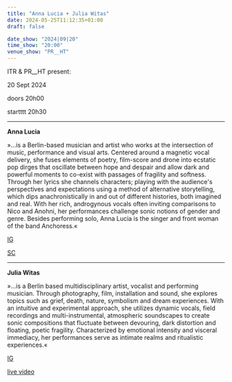 ```yaml
---
title: "Anna Lucia + Julia Witas"
date: 2024-05-25T11:12:35+01:00
draft: false

date_show: "2024|09|20"
time_show: "20:00"
venue_show: "PR__HT"
---
```


ITR & PR\_\_HT present:

20 Sept 2024

doors 20h00

startttt 20h30

---

**Anna Lucia**

»...is a Berlin-based musician and artist who works at the intersection of music, performance and visual arts.
Centered around a magnetic vocal delivery, she fuses elements of poetry, film-score and drone into ecstatic pop dirges that oscillate between hope and despair and allow dark and powerful moments to co-exist with passages of fragility and softness. Through her lyrics she channels characters; playing with the audience's perspectives and expectations using a method of alternative storytelling, which dips anachronistically in and out of different histories, both imagined and real. With her rich, androgynous vocals often inviting comparisons to Nico and Anohni, her performances challenge sonic notions of gender and genre. Besides performing solo, Anna Lucia is the singer and front woman of the band Anchoress.«

[IG](https://www.instagram.com/anchoressss/)

[SC](https://soundcloud.com/anchoress-berlin)

---

**Julia Witas**

»...is a Berlin based multidisciplinary artist, vocalist and performing musician. Through photography, film, installation and sound, she explores topics such as grief, death, nature, symbolism and dream experiences. With an intuitive and experimental approach, she utilizes dynamic vocals, field recordings and multi-instrumental, atmospheric soundscapes to create sonic compositions that fluctuate between devouring, dark distortion and floating, poetic fragility. Characterized by emotional intensity and visceral immediacy, her performances serve as intimate realms and ritualistic experiences.«

[IG](https://www.instagram.com/juliavvitas/)

[live video](https://www.youtube.com/watch?v=CEvp1A1uqfg)

<!-- ![Anna Lucia + Julia Witas](../../posters/2024-09-20.jpg) -->

